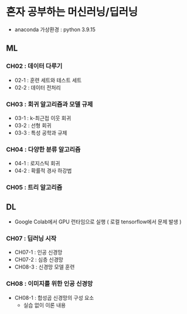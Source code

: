 # 혼자 공부하는 머신러닝/딥러닝
- anaconda 가상환경 : python 3.9.15

## ML

### CH02 : 데이터 다루기
- 02-1 : 훈련 세트와 테스트 세트
- 02-2 : 데이터 전처리

### CH03 : 회귀 알고리즘과 모델 규제
- 03-1 : k-최근접 이웃 회귀
- 03-2 : 선형 회귀
- 03-3 : 특성 공학과 규제

### CH04 : 다양한 분류 알고리즘
- 04-1 : 로지스틱 회귀
- 04-2 : 확률적 경사 하강법

### CH05 : 트리 알고리즘 

## DL
- Google Colab에서 GPU 런타임으로 실행 ( 로컬 tensorflow에서 문제 발생 )

### CH07 : 딥러닝 시작 
- CH07-1 : 인공 신경망
- CH07-2 : 심층 신경망
- CH08-3 : 신경망 모델 훈련

### CH08 : 이미지를 위한 인공 신경망
- CH08-1 : 합성곱 신경망의 구성 요소
    - 실습 없이 이론 내용